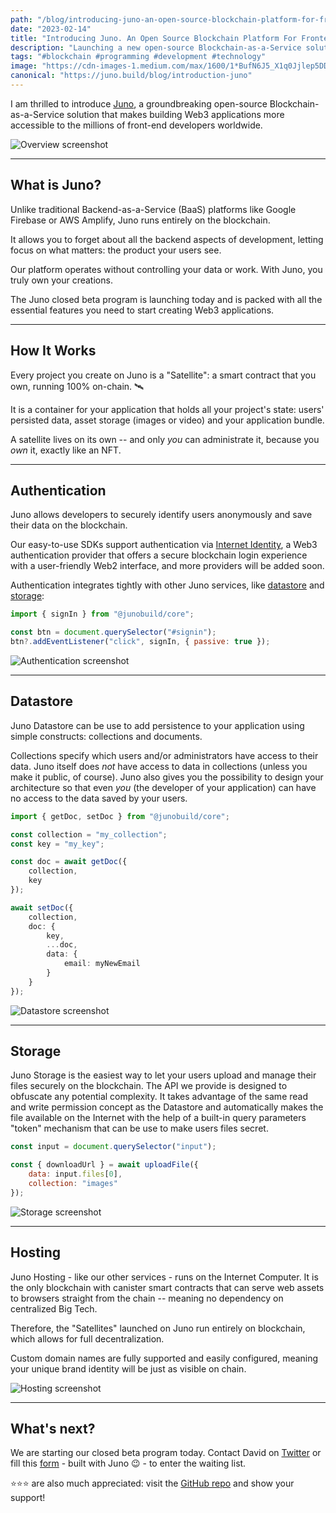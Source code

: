 ```yaml
---
path: "/blog/introducing-juno-an-open-source-blockchain-platform-for-frontend-devs"
date: "2023-02-14"
title: "Introducing Juno. An Open Source Blockchain Platform For Frontend Devs 🚀"
description: "Launching a new open-source Blockchain-as-a-Service solution that makes building Web3 applications more accessible frontend developers."
tags: "#blockchain #programming #development #technology"
image: "https://cdn-images-1.medium.com/max/1600/1*BufN6J5_X1q0Jjlep5DDdA.png"
canonical: "https://juno.build/blog/introduction-juno"
---
```


I am thrilled to introduce [Juno](https://juno.build), a groundbreaking open-source Blockchain-as-a-Service solution that makes building Web3 applications more accessible to the millions of front-end developers worldwide.

![Overview screenshot](https://cdn-images-1.medium.com/max/1600/1*BufN6J5_X1q0Jjlep5DDdA.png)

---

## What is Juno?

Unlike traditional Backend-as-a-Service (BaaS) platforms like Google Firebase or AWS Amplify, Juno runs entirely on the blockchain.

It allows you to forget about all the backend aspects of development, letting focus on what matters: the product your users see.

Our platform operates without controlling your data or work. With Juno, you truly own your creations.

The Juno closed beta program is launching today and is packed with all the essential features you need to start creating Web3 applications.

---

## How It Works

Every project you create on Juno is a "Satellite": a smart contract that you own, running 100% on-chain. 🛰️

It is a container for your application that holds all your project's state: users' persisted data, asset storage (images or video) and your application bundle.

A satellite lives on its own -- and only _you_ can administrate it, because you _own_ it, exactly like an NFT.

---

## Authentication

Juno allows developers to securely identify users anonymously and save their data on the blockchain.

Our easy-to-use SDKs support authentication via [Internet Identity](https://internetcomputer.org/internet-identity), a Web3 authentication provider that offers a secure blockchain login experience with a user-friendly Web2 interface, and more providers will be added soon.

Authentication integrates tightly with other Juno services, like [datastore](https://juno.build/docs/build/datastore) and [storage](https://juno.build/docs/build/storage):

```javascript
import { signIn } from "@junobuild/core";

const btn = document.querySelector("#signin");
btn?.addEventListener("click", signIn, { passive: true });
```

![Authentication screenshot](https://cdn-images-1.medium.com/max/1600/1*qiEtbcRsDdHpYOys37FxOQ.png)

---

## Datastore

Juno Datastore can be use to add persistence to your application using simple constructs: collections and documents.

Collections specify which users and/or administrators have access to their data. Juno itself does _not_ have access to data in collections (unless you make it public, of course). Juno also gives you the possibility to design your architecture so that even _you_ (the developer of your application) can have no access to the data saved by your users.

```typescript
import { getDoc, setDoc } from "@junobuild/core";

const collection = "my_collection";
const key = "my_key";

const doc = await getDoc({
	collection,
	key
});

await setDoc({
	collection,
	doc: {
		key,
		...doc,
		data: {
			email: myNewEmail
		}
	}
});
```

![Datastore screenshot](https://cdn-images-1.medium.com/max/1600/1*q0vP9e7HGGsCpncy8LBALQ.png)

---

## Storage

Juno Storage is the easiest way to let your users upload and manage their files securely on the blockchain. The API we provide is designed to obfuscate any potential complexity. It takes advantage of the same read and write permission concept as the Datastore and automatically makes the file available on the Internet with the help of a built-in query parameters "token" mechanism that can be use to make users files secret.

```javascript
const input = document.querySelector("input");

const { downloadUrl } = await uploadFile({
	data: input.files[0],
	collection: "images"
});
```

![Storage screenshot](https://cdn-images-1.medium.com/max/1600/1*Yqwt5SdUaxJqK8z_ASWn4g.png)

---

## Hosting

Juno Hosting - like our other services - runs on the Internet Computer. It is the only blockchain with canister smart contracts that can serve web assets to browsers straight from the chain -- meaning no dependency on centralized Big Tech.

Therefore, the "Satellites" launched on Juno run entirely on blockchain, which allows for full decentralization.

Custom domain names are fully supported and easily configured, meaning your unique brand identity will be just as visible on chain.

![Hosting screenshot](https://cdn-images-1.medium.com/max/1600/1*J3djnwgjWVWbGqYInpMMmA.png)

---

## What's next?

We are starting our closed beta program today. Contact David on [Twitter](https://daviddalbusco.com) or fill this [form](https://jx5yt-yyaaa-aaaal-abzbq-cai.ic0.app/) - built with Juno 😉 - to enter the waiting list.

⭐️⭐️⭐️ are also much appreciated: visit the [GitHub repo](https://github.com/buildwithjuno/juno) and show your support!
